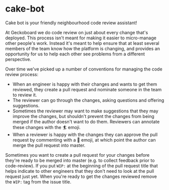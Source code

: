 # cake-bot

Cake bot is your friendly neighbourhood code review assistant!

At Geckoboard we do code review on just about every change that's deployed.
This process isn't meant for making it easier to micro-manage other people's
work. Instead it's meant to help ensure that at least several members of the
team know how the platform is changing, and provides an opportunity for us to
help each other see problems from a different perspective.

Over time we've picked up a number of conventions for managing the code review
process:

* When an engineer is happy with their changes and wants to get them reviewed,
  they create a pull request and nominate someone in the team to review it.
* The reviewer can go through the changes, asking questions and offering suggestions.
* Sometimes the reviewer may want to make suggestions that they may improve the changes,
  but shouldn't prevent the changes from being merged if the author doesn't want to do
  them. Reviewers can annotate these changes with the :surfer: emoji.
* When a reviewer is happy with the changes they can approve the pull request by commenting
  with a :cake: emoji, at which point the author can merge the pull request into master.

Sometimes you want to create a pull request for your changes before they're ready to be
merged into master (e.g. to collect feedback prior to code-review). If you put `WIP:`
at the beginning of the pull request title that helps indicate to other engineers that
they don't need to look at the pull request just yet. When you're ready to get the
changes reviewed remove the `WIP:` tag from the issue title.
